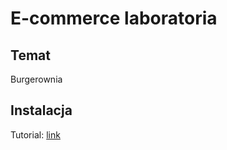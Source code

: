 # E-commerce laboratoria

## Temat
Burgerownia

## Instalacja
Tutorial: [link](https://www.youtube.com/watch?v=PobHE8IFU-E)

